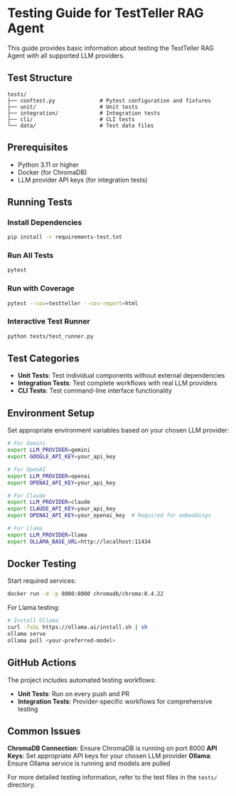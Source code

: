 # Testing Guide for TestTeller RAG Agent

This guide provides basic information about testing the TestTeller RAG Agent with all supported LLM providers.

## Test Structure

```
tests/
├── conftest.py              # Pytest configuration and fixtures
├── unit/                    # Unit tests
├── integration/             # Integration tests
├── cli/                     # CLI tests
└── data/                    # Test data files
```

## Prerequisites

- Python 3.11 or higher
- Docker (for ChromaDB)
- LLM provider API keys (for integration tests)

## Running Tests

### Install Dependencies
```bash
pip install -r requirements-test.txt
```

### Run All Tests
```bash
pytest
```

### Run with Coverage
```bash
pytest --cov=testteller --cov-report=html
```

### Interactive Test Runner
```bash
python tests/test_runner.py
```

## Test Categories

- **Unit Tests**: Test individual components without external dependencies
- **Integration Tests**: Test complete workflows with real LLM providers
- **CLI Tests**: Test command-line interface functionality

## Environment Setup

Set appropriate environment variables based on your chosen LLM provider:

```bash
# For Gemini
export LLM_PROVIDER=gemini
export GOOGLE_API_KEY=your_api_key

# For OpenAI
export LLM_PROVIDER=openai
export OPENAI_API_KEY=your_api_key

# For Claude
export LLM_PROVIDER=claude
export CLAUDE_API_KEY=your_api_key
export OPENAI_API_KEY=your_openai_key  # Required for embeddings

# For Llama
export LLM_PROVIDER=llama
export OLLAMA_BASE_URL=http://localhost:11434
```

## Docker Testing

Start required services:
```bash
docker run -d -p 8000:8000 chromadb/chroma:0.4.22
```

For Llama testing:
```bash
# Install Ollama
curl -fsSL https://ollama.ai/install.sh | sh
ollama serve
ollama pull <your-preferred-model>
```

## GitHub Actions

The project includes automated testing workflows:
- **Unit Tests**: Run on every push and PR
- **Integration Tests**: Provider-specific workflows for comprehensive testing

## Common Issues

**ChromaDB Connection**: Ensure ChromaDB is running on port 8000
**API Keys**: Set appropriate API keys for your chosen LLM provider
**Ollama**: Ensure Ollama service is running and models are pulled

For more detailed testing information, refer to the test files in the `tests/` directory. 